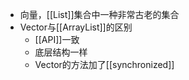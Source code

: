 - 向量，[[List]]集合中一种非常古老的集合
- Vector与[[ArrayList]]的区别
	- [[API]]一致
	- 底层结构一样
	- Vector的方法加了[[synchronized]]